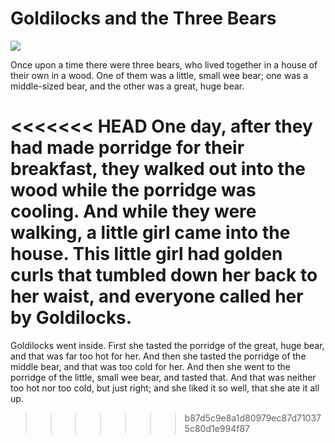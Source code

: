 # Goldilocks and the Three Bears

![](https://www.storynory.com/wp-content/uploads/2017/09/fairytale-goldilocks-600.jpg?ezimgfmt=ng%3Awebp%2Fngcb6%2Frs%3Adevice%2Frscb6-1)

Once upon a time there were three bears, who lived together in a house of their own in a wood. One of them was a little, small wee bear; one was a middle-sized bear, and the other was a great, huge bear.

<<<<<<< HEAD
One day, after they had made porridge for their breakfast, they walked out into the wood while the porridge was cooling. And while they were walking, a little girl came into the house. This little girl had golden curls that tumbled down her back to her waist, and everyone called her by Goldilocks.
=======

Goldilocks went inside. First she tasted the porridge of the great, huge bear, and that was far too hot for her. And then she tasted the porridge of the middle bear, and that was too cold for her. And then she went to the porridge of the little, small wee bear, and tasted that. And that was neither too hot nor too cold, but just right; and she liked it so well, that she ate it all up.
>>>>>>> b87d5c9e8a1d80979ec87d710375c80d1e994f87
